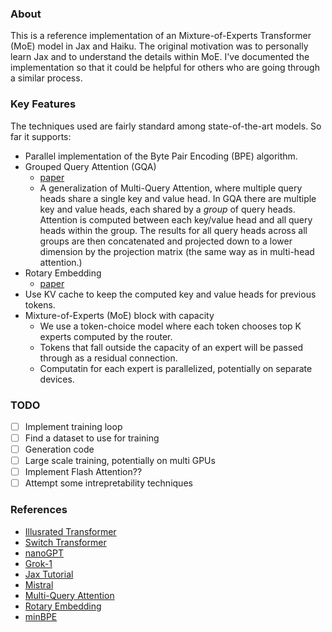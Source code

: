 ### About
This is a reference implementation of an Mixture-of-Experts Transformer (MoE) model in Jax and Haiku. The original motivation was to personally learn Jax and to understand the details within MoE. I've documented the implementation so that it could be helpful for others who are going through a similar process.

### Key Features
The techniques used are fairly standard among state-of-the-art models. So far it supports:
- Parallel implementation of the Byte Pair Encoding (BPE) algorithm. 
- Grouped Query Attention (GQA)
  - [paper](https://arxiv.org/pdf/2305.13245)
  - A generalization of Multi-Query Attention, where multiple query heads share a single key and value head. In GQA there are multiple key and value heads, each shared by a _group_ of query heads. Attention is computed between each key/value head and all query heads within the group. The results for all query heads across all groups are then concatenated and projected down to a lower dimension by the projection matrix (the same way as in multi-head attention.)
- Rotary Embedding
  - [paper](https://arxiv.org/pdf/2104.09864)
- Use KV cache to keep the computed key and value heads for previous tokens.
- Mixture-of-Experts (MoE) block with capacity
  - We use a token-choice model where each token chooses top K experts computed by the router.
  - Tokens that fall outside the capacity of an expert will be passed through as a residual connection.
  - Computatin for each expert is parallelized, potentially on separate devices.

### TODO
- [ ] Implement training loop
- [ ] Find a dataset to use for training
- [ ] Generation code
- [ ] Large scale training, potentially on multi GPUs
- [ ] Implement Flash Attention??
- [ ] Attempt some intrepretability techniques

### References
- [Illusrated Transformer](https://jalammar.github.io/illustrated-transformer/)
- [Switch Transformer](https://arxiv.org/pdf/2101.03961)
- [nanoGPT](https://github.com/karpathy/nanoGPT)
- [Grok-1](https://github.com/xai-org/grok-1)
- [Jax Tutorial](https://jax.readthedocs.io/en/latest/tutorials.html)
- [Mistral](https://github.com/mistralai/mistral-inference/blob/main/src/mistral_inference/model.py)
- [Multi-Query Attention](https://arxiv.org/pdf/1911.02150)
- [Rotary Embedding](https://arxiv.org/pdf/2104.09864)
- [minBPE](https://github.com/rsennrich/minbpe)